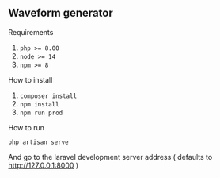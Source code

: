 **Waveform generator**
---
Requirements
1. `php >= 8.00`
2. ``node >= 14 ``
3. ``npm >= 8``

How to install

1. ``composer install``
2. ``npm install``
3. ``npm run prod``

How to run

``php artisan serve``

And go to the laravel development server address ( defaults to http://127.0.0.1:8000 )
